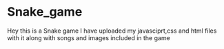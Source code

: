 # Snake_game
Hey this is a Snake game
I have uploaded my javasciprt,css and html files with it along with songs and images included in the game

